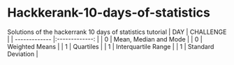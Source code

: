 # Hackkerank-10-days-of-statistics
Solutions of the hackerrank 10 days of statistics tutorial
| DAY           | CHALLENGE             |
| ------------- |:-------------:        |
| 0             | Mean, Median and Mode |
| 0             | Weighted Means        |
| 1             | Quartiles             |
| 1             | Interquartile Range   |
| 1             | Standard Deviation    |
